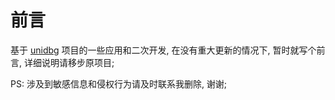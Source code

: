 # 前言
基于 [unidbg](https://github.com/zhkl0228/unidbg) 项目的一些应用和二次开发, 在没有重大更新的情况下, 暂时就写个前言, 详细说明请移步原项目;

PS: 涉及到敏感信息和侵权行为请及时联系我删除, 谢谢;
